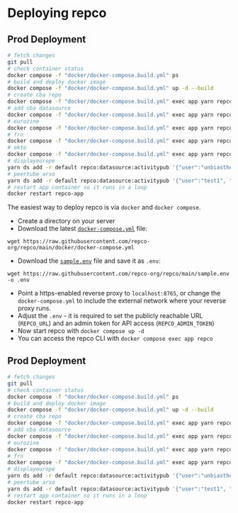 # Deploying repco

## Prod Deployment

```sh
# fetch changes
git pull
# check container status
docker compose -f "docker/docker-compose.build.yml" ps
# build and deploy docker image
docker compose -f "docker/docker-compose.build.yml" up -d --build
# create cba repo
docker compose -f "docker/docker-compose.build.yml" exec app yarn repco repo create cba
# add cba datasource
docker compose -f "docker/docker-compose.build.yml" exec app yarn repco ds add -r cba repco:datasource:cba '{"endpoint":"https://cba.media/wp-json/wp/v2", "url":"https://cba.media","name":"cba","image":"https://repco.cba.media/images/cba_logo.png","thumbnail":"https://repco.cba.media/images/cba_logo_th.png"}'
# eurozine
docker compose -f "docker/docker-compose.build.yml" exec app yarn repco ds add -r eurozine repco:datasource:rss '{"endpoint":"https://www.eurozine.com/feed/", "url":"https://eurozine.com","name":"Eurozine","image":"https://repco.cba.media/images/eurozine_logo.png","thumbnail":"https://repco.cba.media/images/eurozine_logo_th.png"}'
# frn
docker compose -f "docker/docker-compose.build.yml" exec app yarn repco ds add -r frn repco:datasource:rss '{"endpoint":"https://www.freie-radios.net/portal/podcast.php?rss", "url":"https://freie-radios.net","name":"Freie-Radios.net","image":"https://repco.cba.media/images/frn_logo.png","thumbnail":"https://repco.cba.media/images/frn_logo_th.png"}'
# okto
docker compose -f "docker/docker-compose.build.yml" exec app yarn repco ds add -r okto repco:datasource:rss '{"endpoint":"https://www.okto.tv/en/display-europe.rss", "url":"https://www.okto.tv/","name":"Okto.tv","image":"https://repco.cba.media/images/okto_logo.png","thumbnail":"https://repco.cba.media/images/okto_logo_th.png"}'
# displayeurope
yarn ds add -r default repco:datasource:activitypub '{"user":"unbiasthenews", "domain":"displayeurope.video"}'
# peertube arso
yarn ds add -r default repco:datasource:activitypub '{"user":"test1", "domain":"peertube.dev.arso.xyz"}'
# restart app container so it runs in a loop
docker restart repco-app
```

The easiest way to deploy repco is via `docker` and `docker compose`.

- Create a directory on your server
- Download the latest [`docker-compose.yml`](../../docker/docker-compose.yml) file:

```
wget https://raw.githubusercontent.com/repco-org/repco/main/docker/docker-compose.yml
```

- Download the [`sample.env`](../../sample.env) file and save it as `.env`:

```
wget https://raw.githubusercontent.com/repco-org/repco/main/sample.env -o .env
```

- Point a https-enabled reverse proxy to `localhost:8765`, or change the `docker-compose.yml` to include the external network where your reverse proxy runs.
- Adjust the `.env` - it is required to set the publicly reachable URL (`REPCO_URL`) and an admin token for API access (`REPCO_ADMIN_TOKEN`)
- Now start repco with `docker compose up -d`
- You can access the repco CLI with `docker compose exec app repco`

## Prod Deployment

```sh
# fetch changes
git pull
# check container status
docker compose -f "docker/docker-compose.build.yml" ps
# build and deploy docker image
docker compose -f "docker/docker-compose.build.yml" up -d --build
# create cba repo
docker compose -f "docker/docker-compose.build.yml" exec app yarn repco repo create cba
# add cba datasource
docker compose -f "docker/docker-compose.build.yml" exec app yarn repco ds add -r cba repco:datasource:cba '{"endpoint":"https://cba.media/wp-json/wp/v2", "url":"https://cba.media","name":"cba","image":"https://repco.cba.media/images/cba_logo.png","thumbnail":"https://repco.cba.media/images/cba_logo_th.png"}'
# eurozine
docker compose -f "docker/docker-compose.build.yml" exec app yarn repco ds add -r eurozine repco:datasource:rss '{"endpoint":"https://www.eurozine.com/feed/", "url":"https://eurozine.com","name":"Eurozine","image":"https://repco.cba.media/images/eurozine_logo.png","thumbnail":"https://repco.cba.media/images/eurozine_logo_th.png"}'
# frn
docker compose -f "docker/docker-compose.build.yml" exec app yarn repco ds add -r frn repco:datasource:rss '{"endpoint":"https://www.freie-radios.net/portal/podcast.php?rss", "url":"https://freie-radios.net","name":"Freie-Radios.net","image":"https://repco.cba.media/images/frn_logo.png","thumbnail":"https://repco.cba.media/images/frn_logo_th.png"}'
# displayeurope
yarn ds add -r default repco:datasource:activitypub '{"user":"unbiasthenews", "domain":"displayeurope.video"}'
# peertube arso
yarn ds add -r default repco:datasource:activitypub '{"user":"test1", "domain":"peertube.dev.arso.xyz"}'
# restart app container so it runs in a loop
docker restart repco-app
```
